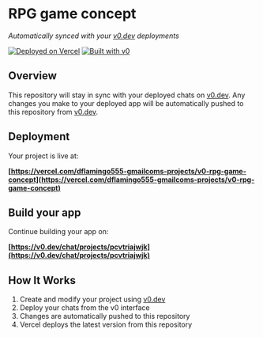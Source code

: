 # RPG game concept

*Automatically synced with your [v0.dev](https://v0.dev) deployments*

[![Deployed on Vercel](https://img.shields.io/badge/Deployed%20on-Vercel-black?style=for-the-badge&logo=vercel)](https://vercel.com/dflamingo555-gmailcoms-projects/v0-rpg-game-concept)
[![Built with v0](https://img.shields.io/badge/Built%20with-v0.dev-black?style=for-the-badge)](https://v0.dev/chat/projects/pcvtriajwjk)

## Overview

This repository will stay in sync with your deployed chats on [v0.dev](https://v0.dev).
Any changes you make to your deployed app will be automatically pushed to this repository from [v0.dev](https://v0.dev).

## Deployment

Your project is live at:

**[https://vercel.com/dflamingo555-gmailcoms-projects/v0-rpg-game-concept](https://vercel.com/dflamingo555-gmailcoms-projects/v0-rpg-game-concept)**

## Build your app

Continue building your app on:

**[https://v0.dev/chat/projects/pcvtriajwjk](https://v0.dev/chat/projects/pcvtriajwjk)**

## How It Works

1. Create and modify your project using [v0.dev](https://v0.dev)
2. Deploy your chats from the v0 interface
3. Changes are automatically pushed to this repository
4. Vercel deploys the latest version from this repository